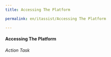 ```yaml
---
title: Accessing The Platform

permalink: en/itassist/Accessing The Platform

---
```

#### Accessing The Platform
###### Action Task
